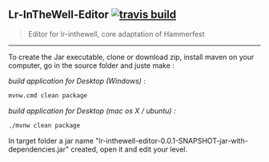 **Lr-InTheWell-Editor** [![travis build](https://travis-ci.org/alexis-puska/lr-inthewell-editor.svg?branch=master)](https://travis-ci.org/alexis-puska/lr-inthewell-editor)
---------------------

> Editor for lr-inthewell, core adaptation of Hammerfest

---------------------

To create the Jar executable, clone or download zip, install maven on your computer, go in the source folder and juste make : 

*build application for Desktop (Windows) :*
```sh
mvnw.cmd clean package
```

*build application for Desktop (mac os X / ubuntu) :*
```sh
./mvnw clean package
```

In target folder a jar name "lr-inthewell-editor-0.0.1-SNAPSHOT-jar-with-dependencies.jar" created, open it and edit your level.
